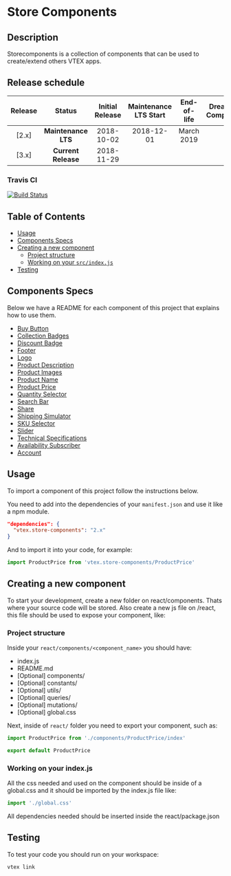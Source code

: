 # Store Components

## Description
Storecomponents is a collection of components that can be used to create/extend others VTEX apps.

## Release schedule

| Release  | Status              | Initial Release | Maintenance LTS Start | End-of-life | Dreamstore Compatibility
| :--:     | :---:               |  :---:          | :---:                 | :---:       | :---: 
| [2.x]    | **Maintenance LTS** |  2018-10-02     | 2018-12-01            | March 2019  | 1.x
| [3.x]    | **Current Release** |  2018-11-29     |                       |             | 2.x

### Travis CI

[![Build Status](https://travis-ci.org/vtex-apps/store-components.svg?branch=master)](https://travis-ci.org/vtex-apps/store-components)

## Table of Contents
- [Usage](#usage)
- [Components Specs](#components-specs)
- [Creating a new component](#creating-a-new-component)
  - [Project structure](#project-structure)
  - [Working on your `src/index.js`](#working-on-your-srcindexjs)
- [Testing](#testing)

## Components Specs

Below we have a README for each component of this project that explains how to use them. 

- [Buy Button](https://github.com/vtex-apps/storecomponents/blob/master/react/components/BuyButton/README.md)
- [Collection Badges](https://github.com/vtex-apps/storecomponents/blob/master/react/components/CollectionBadges/README.md)
- [Discount Badge](https://github.com/vtex-apps/storecomponents/blob/master/react/components/DiscountBadge/README.md)
- [Footer](https://github.com/vtex-apps/storecomponents/blob/master/react/components/Footer/README.md)
- [Logo](https://github.com/vtex-apps/storecomponents/blob/master/react/components/Logo/README.md)
- [Product Description](https://github.com/vtex-apps/storecomponents/blob/master/react/components/ProductDescription/README.md)
- [Product Images](https://github.com/vtex-apps/storecomponents/blob/master/react/components/ProductImages/README.md)
- [Product Name](https://github.com/vtex-apps/storecomponents/blob/master/react/components/ProductName/README.md)
- [Product Price](https://github.com/vtex-apps/storecomponents/blob/master/react/components/ProductPrice/README.md)
- [Quantity Selector](https://github.com/vtex-apps/storecomponents/blob/master/react/components/QuantitySelector/README.md)
- [Search Bar](https://github.com/vtex-apps/storecomponents/blob/master/react/components/SearchBar/README.md)
- [Share](https://github.com/vtex-apps/storecomponents/blob/master/react/components/Share/README.md)
- [Shipping Simulator](https://github.com/vtex-apps/storecomponents/blob/master/react/components/ShippingSimulator/README.md)
- [SKU Selector](https://github.com/vtex-apps/storecomponents/blob/master/react/components/SKUSelector/README.md)
- [Slider](https://github.com/vtex-apps/storecomponents/blob/master/react/components/Slider/README.md)
- [Technical Specifications](https://github.com/vtex-apps/storecomponents/blob/master/react/components/TechnicalSpecifications/README.md)
- [Availability Subscriber](https://github.com/vtex-apps/storecomponents/blob/master/react/components/AvailabilitySubscriber/README.md)
- [Account](https://github.com/vtex-apps/storecomponents/blob/master/react/components/Account/README.md)

## Usage
To import a component of this project follow the instructions below. 

You need to add into the dependencies of your `manifest.json` and use it like a npm module. 
```json 
"dependencies": {
  "vtex.store-components": "2.x"
}
```

And to import it into your code, for example: 
```js
import ProductPrice from 'vtex.store-components/ProductPrice'
```

## Creating a new component
To start your development, create a new folder on react/components. Thats where your source code will be stored. Also create a new js file on /react, this file should be used to expose your component, like:


### Project structure 
Inside your `react/components/<component_name>` you should have:

- index.js
- README.md
- [Optional] components/
- [Optional] constants/
- [Optional] utils/
- [Optional] queries/
- [Optional] mutations/
- [Optional] global.css

Next, inside of `react/` folder you need to export your component, such as: 

```js
import ProductPrice from './components/ProductPrice/index'

export default ProductPrice
```

### Working on your index.js

All the css needed and used on the component should be inside of a global.css and it should be imported by the index.js file like:

```js
import './global.css'
```

All dependencies needed should be inserted inside the react/package.json

## Testing

To test your code you should run on your workspace:

```sh
vtex link
```
